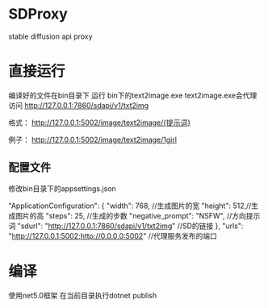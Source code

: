 # SDProxy
stable diffusion api proxy

# 直接运行
编译好的文件在bin目录下
运行 bin下的text2image.exe
text2image.exe会代理访问 http://127.0.0.1:7860/sdapi/v1/txt2img

格式：
http://127.0.0.1:5002/image/text2image/{提示词}

例子：
http://127.0.0.1:5002/image/text2image/1girl

## 配置文件
修改bin目录下的appsettings.json

"ApplicationConfiguration": {
	"width": 768, //生成图片的宽
	"height": 512,//生成图片的高
	"steps": 25, //生成的步数
	"negative_prompt": "NSFW", //方向提示词
	"sdurl": "http://127.0.0.1:7860/sdapi/v1/txt2img" //SD的链接
},
"urls": "http://127.0.0.1:5002;http://0.0.0.0:5002" //代理服务发布的端口

# 编译
使用net5.0框架 在当前目录执行dotnet publish